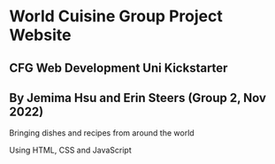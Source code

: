 <h1>World Cuisine Group Project Website</h1>
<h2>CFG Web Development Uni Kickstarter</h2> 
<h2>By Jemima Hsu and Erin Steers (Group 2, Nov 2022)</h2>
<p>Bringing dishes and recipes from around the world</p>
<p>Using HTML, CSS and JavaScript</p>
